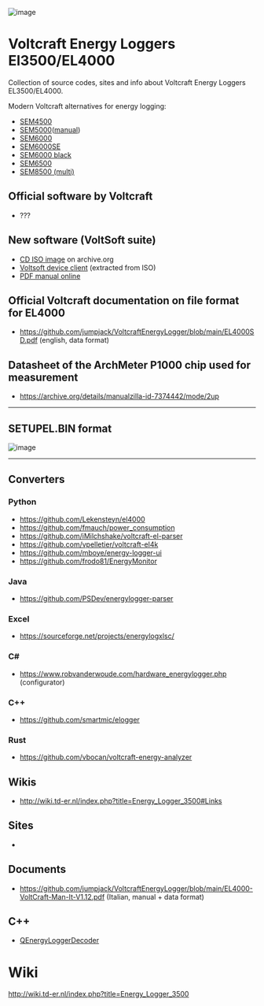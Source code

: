 ![image](https://github.com/jumpjack/VoltcraftEnergyLogger/assets/1620953/543003fe-eedf-4016-af76-0ad30edc6ce3)


# Voltcraft Energy Loggers El3500/EL4000

Collection of source codes, sites and info about Voltcraft Energy Loggers EL3500/EL4000.

Modern Voltcraft alternatives for energy logging:
- [SEM4500](https://www.conrad.it/it/p/voltcraft-sem4500-misuratore-costi-energetici-previsione-di-spesa-funzione-allarme-tariffa-elettrica-impostabile-1647179.html)
- [SEM5000](https://www.conrad.it/it/p/voltcraft-sem5000-misuratore-costi-energetici-previsione-di-spesa-funzione-allarme-tariffa-elettrica-impostabile-funzione-datalogger-2587314.html)([manual](https://asset.conrad.com/media10/add/160267/c1/-/gl/002587314ML00/istruzioni-per-luso-2587314-voltcraft-sem5000-misuratore-costi-energetici-previsione-di-spesa-funzione-allarme-tariffa-elettrica-impostabile-funz.pdf))
- [SEM6000](https://www.conrad.it/it/p/voltcraft-sem6000-misuratore-costi-energetici-interfaccia-bluetooth-esportazione-dati-funzione-datalogger-trms-tariffa-elettrica-impostabile-con-controllo-via-app-1558906.html)
- [SEM6000SE](https://www.conrad.it/it/p/voltcraft-sem6000se-misuratore-costi-energetici-interfaccia-bluetooth-esportazione-dati-funzione-datalogger-previsione-di-spesa-trms-tariffa-elettrica-impostabile-con-controllo-via-app-1892143.html)
- [SEM6000 black](https://www.conrad.it/it/p/voltcraft-sem6000-black-misuratore-costi-energetici-interfaccia-bluetooth-esportazione-dati-funzione-datalogger-trms-tariffa-elettrica-impostabile-con-controllo-via-app-2346499.html)
- [SEM6500](https://www.conrad.it/it/p/voltcraft-sem6500-misuratore-costi-energetici-presa-di-corrente-senza-fili-esportazione-dati-funzione-datalogger-previsione-di-spesa-trms-tariffa-elettrica-impostabile-con-controllo-via-app-connettivita-internet-1694192.html)
- [SEM8500 (multi)](https://www.conrad.it/it/p/voltcraft-sem8500-misuratore-costi-energetici-incl-presa-di-corrente-senza-fili-esportazione-dati-funzione-datalogger-previsione-di-spesa-tariffa-elettrica-impostabile-con-controllo-via-app-connettivita-internet-2359015.html)

## Official software by Voltcraft
 - ???

## New software (VoltSoft suite)
- [CD ISO image](https://archive.org/details/cd_20210113) on archive.org
- [Voltsoft device client](https://github.com/jumpjack/VoltcraftEnergyLogger/blob/main/DeviceClient.zip) (extracted from ISO)
- [PDF manual online](http://www.stevenrogge.be/WordPress/wp-content/uploads/2013/01/VoltsoftUserManual.English.pdf)

## Official Voltcraft documentation on file format for EL4000

- https://github.com/jumpjack/VoltcraftEnergyLogger/blob/main/EL4000SD.pdf (english, data format)

## Datasheet of the ArchMeter P1000 chip used for measurement

- https://archive.org/details/manualzilla-id-7374442/mode/2up

----------

## SETUPEL.BIN format

![image](https://github.com/jumpjack/VoltcraftEnergyLogger/assets/1620953/d5f15bed-2d22-426b-beaf-8a063eb6a3bb)



-------------

## Converters

### Python

- https://github.com/Lekensteyn/el4000
- https://github.com/fmauch/power_consumption
- https://github.com/iMilchshake/voltcraft-el-parser
- https://github.com/vpelletier/voltcraft-el4k
- https://github.com/mboye/energy-logger-ui
- https://github.com/frodo81/EnergyMonitor

### Java

- https://github.com/PSDev/energylogger-parser

### Excel

- https://sourceforge.net/projects/energylogxlsc/

### C#

- https://www.robvanderwoude.com/hardware_energylogger.php  (configurator)

### C++

- https://github.com/smartmic/elogger

### Rust

- https://github.com/vbocan/voltcraft-energy-analyzer


## Wikis

- http://wiki.td-er.nl/index.php?title=Energy_Logger_3500#Links

## Sites

-

## Documents

- https://github.com/jumpjack/VoltcraftEnergyLogger/blob/main/EL4000-VoltCraft-Man-It-V1.12.pdf (Italian,  manual + data format)


## C++

- [QEnergyLoggerDecoder](https://github.com/cvermot/QEnergyLoggerDecoder)

# Wiki

http://wiki.td-er.nl/index.php?title=Energy_Logger_3500

